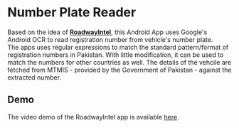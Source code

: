 # Number Plate Reader
Based on the idea of [**RoadwayIntel**](https://github.com/Khurramjaved96/roadway_intel), this Android App uses Google's Android OCR to read registration number from vehicle's number plate. <br />
The apps uses regular expressions to match the standard pattern/format of registration numbers in Pakistan. With little modification, it can be used to match the numbers for other countries as well. The details of the vehcile are fetched from MTMIS - provided by the Government of Pakistan - against the extracted number.
## Demo
The video demo of the RoadwayIntel app is available [here](https://drive.google.com/file/d/0Bx7pA5v4PGF0c2JQTWtTekwwMWs/view?usp=sharing).
